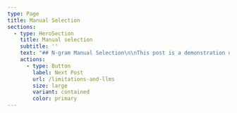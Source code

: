 ```yaml
---
type: Page
title: Manual Selection
sections:
  - type: HeroSection
    title: Manual selection
    subtitle: ''
    text: "## N-gram Manual Selection\n\nThis post is a demonstration of how manual n-gram extraction and selection will work in practice. Once n-grams have been extracted and ranked by both frequency and relevance, phrases and combinations of words that align with one or more ‘disgust categories’ outlined in the previous post will be identified. This will illustrate how bigrams and trigrams will be selected based on their relevance to the expression of disgust.\n\n### Example showing n-gram extraction and selection in practice:\n\nAs covered previously, Haidt posits that references to hygiene and references to outgroups as animals- especially pests- are both indicative of disgust. Given that, consider the following hypothetical comment section excerpt:\_\n\n- This is getting ridiculous. Filthy rats. We need to clean up our country.\n  - Immigrants aren’t the problem, it’s ignorant people like you that are. They are not filthy, and they are not rats- they’re people just like you and me.\n    - Whatever, snowflake.\n- Unbelievable, letting so many in when unemployment is so high!!\n  - Immigrants do the jobs we don’t want to do. What’s the problem with that?\n- This country is infested with rats now.\n  - Yeah, this country has been going to the dogs for years now.\n- Immigration goes up and crime rates are through the roof. Politicians are too scared to do what we all know needs to be done to clean up the streets. What a joke.\n  - They’re corrupt!!\n\nExamples of bigrams which would pass manual selection:\_\n\n*   “country, infest”\n\n*   “filthy, rats”\n\n*   “rats, infest”\n\n*   “they, filthy”\n\n*   “they, rats”\n\n*   “clean, up”\n\n*   “clean, streets”\n\nExamples of trigrams which would pass manual selection:\_\n\n*   “country, rats, infest”\n\n*   “clean, rats, country”\n\n*   “they, are, rats”\n\n*   “country, clean, up”\n\n*   “crime, clean, streets”\n\nExamples of bigrams which would not pass manual selection:\n\n*   “immigration, up”\n\n*   “immigration, country”\n\n*   “immigrant, problem”\n\nExamples of trigrams which would not pass manual selection:\n\n*   “immigrants, job, want”\n\n*   “ridiculous, need, country”\n\n*   \"immigration, politician, know\"\n"
    actions:
      - type: Button
        label: Next Post
        url: /limitations-and-llms
        size: large
        variant: contained
        color: primary
---
```

